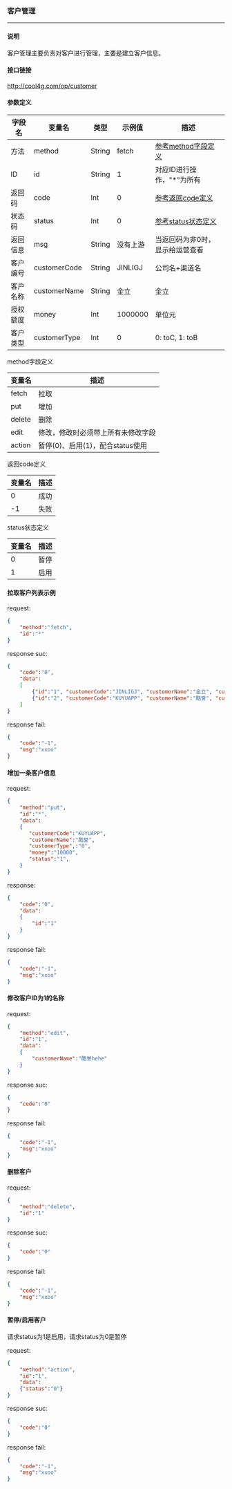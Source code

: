 ### 客户管理

***

#### 说明

客户管理主要负责对客户进行管理，主要是建立客户信息。

#### 接口链接

http://cool4g.com/op/customer

#### 参数定义

|  字段名  |  变量名  |  类型  |  示例值  |  描述  |
|---------|----------|-------|----------|-------|
|  方法	  |  method  | String | fetch   | [参考method字段定义](#jumpmethod) |
|  ID     |  id      | String | 1       | 对应ID进行操作，"*"为所有   |
|  返回码  | code    | Int    | 0       | [参考返回code定义](#jumpcode) |
|  状态码  | status  | Int    | 0       | [参考status状态定义](#jumpstatus) |
| 返回信息 | msg     | String | 没有上游 | 当返回码为非0时，显示给运营查看 |
| 客户编号 | customerCode | String | JINLIGJ | 公司名+渠道名 |
| 客户名称 | customerName | String | 金立 | 金立 |
| 授权额度 |  money  |  Int  | 1000000 | 单位元 |
| 客户类型 | customerType | Int | 0 | 0: toC, 1: toB |

<span id="jumpmethod">method字段定义</span>

| 变量名	  | 描述                              |
| ------- | --------------------------------- |
| fetch	  | 拉取                              |
| put	    | 增加                              |
| delete	| 删除                              |
| edit	  | 修改，修改时必须带上所有未修改字段   |
| action	| 暂停(0)、启用(1)，配合status使用    |

<span id="jumpcode">返回code定义</span>

| 变量名	| 描述       |
| ----- | ---------- |
| 0	    | 成功       |
| -1	  | 失败       |

<span id="jumpstatus">status状态定义</span>

| 变量名	| 描述       |
| ----- | ---------- |
| 0	    | 暂停       |
| 1	    | 启用       |

#### 拉取客户列表示例

request:
```json
{
    "method":"fetch",
    "id":"*"
}
```
response suc:
```json
{
    "code":"0",
    "data":
    [
        {"id":"1", "customerCode":"JINLIGJ", "customerName":"金立", "customerType",:"0", "money":"10000", "status":"1"},
        {"id":"2", "customerCode":"KUYUAPP", "customerName":"酷誉", "customerType",:"0", "money":"10000", "status":"1"}
    ]
}
```
response fail:
```json
{
    "code":"-1",
    "msg":"xxoo"
}
```

#### 增加一条客户信息

request:
```json
{
    "method":"put",
    "id":"*",
    "data":
    {
       "customerCode":"KUYUAPP",
       "customerName":"酷誉",
       "customerType",:"0",
       "money":"10000",
       "status":"1",
    }
}
```
response:
```json
{
    "code":"0",
    "data":
    {
        "id":"1"
    }
}
```
response fail:
```json
{
    "code":"-1",
    "msg":"xxoo"
}
```

#### 修改客户ID为1的名称

request:
```json
{
    "method":"edit",
    "id":"1",
    "data":
    {
        "customerName":"酷誉hehe"
    }
}
```
response suc:
```json
{
    "code":"0"
}
```
response fail:
```json
{
    "code":"-1",
    "msg":"xxoo"
}
```

#### 删除客户

request:
```json
{
    "method":"delete",
    "id":"1"
}
```
response suc:
```json
{
    "code":"0"
}
```
response fail:
```json
{
    "code":"-1",
    "msg":"xxoo"
}
```

#### 暂停/启用客户

请求status为1是启用，请求status为0是暂停

request:
```json
{
    "method":"action",
    "id":"1",
    "data":
    {"status":"0"}
}
```
response suc:
```json
{
    "code":"0"
}
```
response fail:
```json
{
    "code":"-1",
    "msg":"xxoo"
}
```
